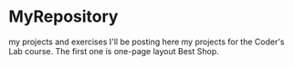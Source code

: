 # MyRepository
my projects and exercises
I'll be posting here my projects for the Coder's Lab course.
The first one is one-page layout Best Shop.
